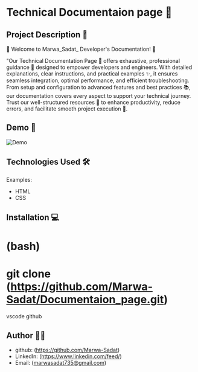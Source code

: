 # Technical Documentaion page 🚀

## Project Description 📝
 🚀 Welcome to Marwa_Sadat_  Developer's Documentation! 🚀

"Our Technical Documentation Page 📘 offers exhaustive, professional guidance 🔧 designed to empower developers and engineers. With detailed explanations, clear instructions, and practical examples ✨, it ensures seamless integration, optimal performance, and efficient troubleshooting. From setup and configuration to advanced features and best practices 📚, our documentation covers every aspect to support your technical journey. Trust our well-structured resources 📖 to enhance productivity, reduce errors, and facilitate smooth project execution 🚀.

## Demo 📸

![Demo](https://github.com/Marwa-Sadat/Documentaion_page/assets/168111110/6e3604b5-0854-4e36-98c6-8e82373b16f3)

## Technologies Used 🛠
Examples:
- HTML
- CSS

## Installation 💻
# (bash) 
# git clone (https://github.com/Marwa-Sadat/Documentaion_page.git)

vscode
github

## Author 👩‍💻

- github: (https://github.com/Marwa-Sadat)
- LinkedIn: (https://www.linkedin.com/feed/)
- Email: (marwasadat735@gmail.com)

